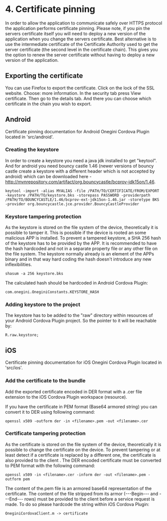 # 4. Certificate pinning

In order to allow the application to communicate safely over HTTPS protocol the application performs certificate pinning.
Please note, if you pin the servers certificate itself you will need to deploy a new version of the application when you change the servers certificate. Best alternative is to use the intermediate certificate of the Certificate Authority used to get the server certificate (the second level in the certificate chain). This gives you the option to renew the server certificate without having to deploy a new version of the application.

## Exporting the certificate
You can use Firefox to export the certificate. Click on the lock of the SSL website. Choose: more information. In the security tab press View certificate. Then go to the details tab. And there you can choose which certificate in the chain you wish to export.

## Android

Certificate pinning documentation for Android Onegini Cordova Plugin located in 'src/android'.

### Creating the keystore
In order to create a keystore you need a java jdk installed to get "keytool". And for android you need bouncy castle 1.46 (newer versions of bouncy castle create a keystore with a different header which is not accepted by android) which can be downloaded here - http://mvnrepository.com/artifact/org.bouncycastle/bcprov-jdk15on/1.46.

    keytool -import -alias MYALIAS -file /PATH/TO/CERTIFICATE/FROM/EXPORT -keystore /PATH/TO/keystore.bks -storepass PASSWORD -providerpath /PATH/TO/BOUNCYCASTLE/1.46/bcprov-ext-jdk15on-1.46.jar -storetype BKS -provider org.bouncycastle.jce.provider.BouncyCastleProvider

### Keystore tampering protection
As the keystore is stored on the file system of the device, theoretically it is possible to tamper it. This is possible if the device is rooted an some malicious APP is installed. To prevent a tampered keystore, a SHA 256 hash of the keystore has to be provided by the APP. It is recommended to have the hash hardcoded and not in a separate property file or any other file on the file system. The keystore normally already is an element of the APPs binary and in that way hard coding the hash doesn't introduce any new inflexibilities.

    shasum -a 256 keystore.bks


The calculated hash should be hardcoded in Android Cordova Plugin:

    com.onegini.OneginiConstants.KEYSTORE_HASH

### Adding keystore to the project
The keystore has to be added to the "raw" directory within resources of your Android Cordova Plugin project. So the pointer to it will be reachable by:

    R.raw.keystore;


## iOS

Certificate pinning documentation for iOS Onegini Cordova Plugin located in 'src/ios'.

### Add the certificate to the bundle
Add the exported certificate encoded in DER format with a .cer file extension to the iOS Cordova Plugin workspace (resource).

If you have the certificate in PEM format (Base64 armored string) you can convert it to DER using following command:

    openssl x509 -outform der -in <filename>.pem -out <filename>.cer


### Certificate tampering protection
As the certificate is stored on the file system of the device, theoretically it is possible to change the certificate on the device. To prevent tampering or at least detect if a certificate is replaced by a different one, the certificate is also provided to the client . The DER encoded certificate must be converted to PEM format with the following command:

    openssl x509 -in <filename>.cer -inform der -out <filename>.pem -outform pem

The content of the<filename>.pem file is an armored base64 representation of the certificate.
The content of the file stripped from its armor (---Begin--- and ---End--- rows) must be provided to the client before a service request is made. To do so please hardcode the string within iOS Cordova Plugin:

    OneginiCordovaClient.m -> certificate
